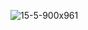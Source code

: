 ![15-5-900x961](https://github.com/EgoriiZaharov/PhisicsRuletka/assets/168332274/dd889ab4-def2-460c-91f1-3aa6f47f47a5)
